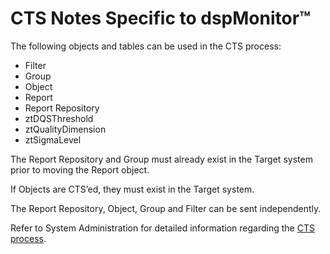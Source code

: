 # CTS Notes Specific to dspMonitor™

The following objects and tables can be used in the CTS process:

  - Filter
  - Group
  - Object
  - Report
  - Report Repository
  - ztDQSThreshold
  - ztQualityDimension
  - ztSigmaLevel

The Report Repository and Group must already exist in the Target system
prior to moving the Report object.

If Objects are CTS’ed, they must exist in the Target system.

The Report Repository, Object, Group and Filter can be sent
independently.

Refer to System Administration for detailed information regarding the
[CTS process](../../../Platform/Sys_Admin/Use_Cases/CTS_Overview.htm).
